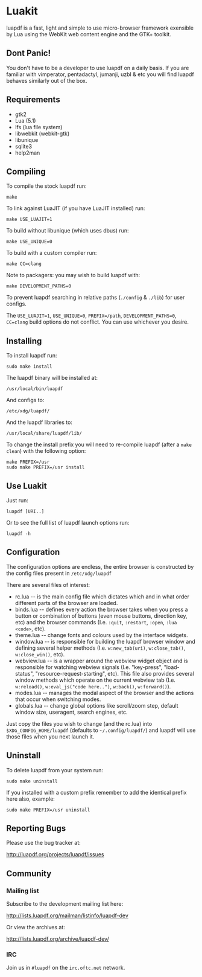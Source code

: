 # Luakit

luapdf is a fast, light and simple to use micro-browser framework exensible
by Lua using the WebKit web content engine and the GTK+ toolkit.

## Dont Panic!

You don't have to be a developer to use luapdf on a daily basis. If you are
familiar with vimperator, pentadactyl, jumanji, uzbl & etc you will find
luapdf behaves similarly out of the box.

## Requirements

 * gtk2
 * Lua (5.1)
 * lfs (lua file system)
 * libwebkit (webkit-gtk)
 * libunique
 * sqlite3
 * help2man

## Compiling

To compile the stock luapdf run:

    make

To link against LuaJIT (if you have LuaJIT installed) run:

    make USE_LUAJIT=1

To build without libunique (which uses dbus) run:

    make USE_UNIQUE=0

To build with a custom compiler run:

    make CC=clang

Note to packagers: you may wish to build luapdf with:

    make DEVELOPMENT_PATHS=0

To prevent luapdf searching in relative paths (`./config` & `./lib`) for
user configs.

The `USE_LUAJIT=1`, `USE_UNIQUE=0`, `PREFIX=/path`, `DEVELOPMENT_PATHS=0`,
`CC=clang` build options do not conflict. You can use whichever you desire.

## Installing

To install luapdf run:

    sudo make install

The luapdf binary will be installed at:

    /usr/local/bin/luapdf

And configs to:

    /etc/xdg/luapdf/

And the luapdf libraries to:

    /usr/local/share/luapdf/lib/

To change the install prefix you will need to re-compile luapdf (after a
`make clean`) with the following option:

    make PREFIX=/usr
    sudo make PREFIX=/usr install

## Use Luakit

Just run:

    luapdf [URI..]

Or to see the full list of luapdf launch options run:

    luapdf -h

## Configuration

The configuration options are endless, the entire browser is constructed by
the config files present in `/etc/xdg/luapdf`

There are several files of interest:

 * rc.lua      -- is the main config file which dictates which and in what
                  order different parts of the browser are loaded.
 * binds.lua   -- defines every action the browser takes when you press a
                  button or combination of buttons (even mouse buttons,
                  direction key, etc) and the browser commands (I.e.
                  `:quit`, `:restart`, `:open`, `:lua <code>`, etc).
 * theme.lua   -- change fonts and colours used by the interface widgets.
 * window.lua  -- is responsible for building the luapdf browser window and
                  defining several helper methods (I.e. `w:new_tab(uri)`,
                  `w:close_tab()`, `w:close_win()`, etc).
 * webview.lua -- is a wrapper around the webview widget object and is
                  responsible for watching webview signals (I.e. "key-press",
                  "load-status", "resource-request-starting", etc). This file
                  also provides several window methods which operate on the
                  current webview tab (I.e. `w:reload()`,
                  `w:eval_js("code here..")`, `w:back()`, `w:forward()`).
 * modes.lua   -- manages the modal aspect of the browser and the actions
                  that occur when switching modes.
 * globals.lua -- change global options like scroll/zoom step, default
                  window size, useragent, search engines, etc.

Just copy the files you wish to change (and the rc.lua) into
`$XDG_CONFIG_HOME/luapdf` (defaults to `~/.config/luapdf/`) and luapdf will
use those files when you next launch it.

## Uninstall

To delete luapdf from your system run:

    sudo make uninstall

If you installed with a custom prefix remember to add the identical prefix
here also, example:

    sudo make PREFIX=/usr uninstall

## Reporting Bugs

Please use the bug tracker at:

  http://luapdf.org/projects/luapdf/issues

## Community

### Mailing list

Subscribe to the development mailing list here:

  http://lists.luapdf.org/mailman/listinfo/luapdf-dev

Or view the archives at:

  http://lists.luapdf.org/archive/luapdf-dev/

### IRC

Join us in `#luapdf` on the `irc.oftc.net` network.
